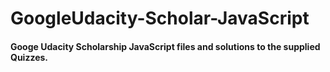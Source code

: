 # GoogleUdacity-Scholar-JavaScript
#### Googe Udacity Scholarship JavaScript files and solutions to the supplied Quizzes.
